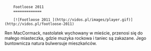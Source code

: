
        Footloose 2011 
        =============
        
        [![Footloose 2011 ](http://vidos.pl/images/player.gif)](http://vidos.pl/footloose-2011)
        
        
 Ren MacCormack, nastolatek wychowany w mieście, przenosi się do małego miasteczka, gdzie muzyka rockowa i taniec są zakazane. Jego buntownicza natura bulwersuje mieszkańców.
    